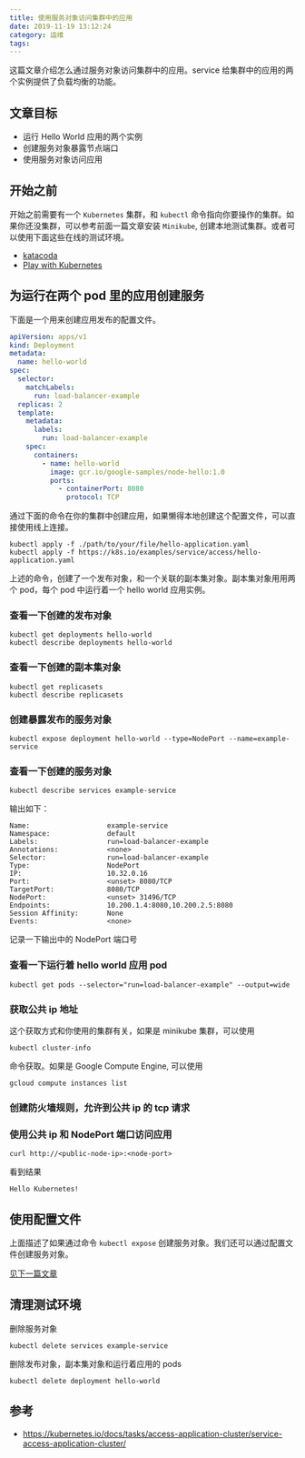 ```yaml
---
title: 使用服务对象访问集群中的应用
date: 2019-11-19 13:12:24
category: 运维
tags:
---
```


这篇文章介绍怎么通过服务对象访问集群中的应用。service 给集群中的应用的两个实例提供了负载均衡的功能。

## 文章目标

- 运行 Hello World 应用的两个实例
- 创建服务对象暴露节点端口
- 使用服务对象访问应用

## 开始之前

开始之前需要有一个 `Kubernetes` 集群，和 `kubectl` 命令指向你要操作的集群。如果你还没集群，可以参考前面一篇文章安装 `Minikube`, 创建本地测试集群。或者可以使用下面这些在线的测试环境。

 - [katacoda](https://www.katacoda.com/courses/kubernetes/playground)
 - [Play with Kubernetes](http://labs.play-with-k8s.com/)

<!--more-->

## 为运行在两个 pod 里的应用创建服务

下面是一个用来创建应用发布的配置文件。

```yaml
apiVersion: apps/v1
kind: Deployment
metadata:
  name: hello-world
spec:
  selector:
    matchLabels:
      run: load-balancer-example
  replicas: 2
  template:
    metadata:
      labels:
        run: load-balancer-example
    spec:
      containers:
        - name: hello-world
          image: gcr.io/google-samples/node-hello:1.0
          ports:
            - containerPort: 8080
              protocol: TCP
```

通过下面的命令在你的集群中创建应用，如果懒得本地创建这个配置文件，可以直接使用线上连接。

```
kubectl apply -f ./path/to/your/file/hello-application.yaml
kubectl apply -f https://k8s.io/examples/service/access/hello-application.yaml
```

上述的命令，创建了一个发布对象，和一个关联的副本集对象。副本集对象用用两个 pod，每个 pod 中运行着一个 hello world 应用实例。

### 查看一下创建的发布对象

```
kubectl get deployments hello-world
kubectl describe deployments hello-world
```

### 查看一下创建的副本集对象

```
kubectl get replicasets
kubectl describe replicasets
```

### 创建暴露发布的服务对象

```
kubectl expose deployment hello-world --type=NodePort --name=example-service
```

### 查看一下创建的服务对象

```
kubectl describe services example-service
```

输出如下：

```
Name:                   example-service
Namespace:              default
Labels:                 run=load-balancer-example
Annotations:            <none>
Selector:               run=load-balancer-example
Type:                   NodePort
IP:                     10.32.0.16
Port:                   <unset> 8080/TCP
TargetPort:             8080/TCP
NodePort:               <unset> 31496/TCP
Endpoints:              10.200.1.4:8080,10.200.2.5:8080
Session Affinity:       None
Events:                 <none>
```

记录一下输出中的 NodePort 端口号

### 查看一下运行着 hello world 应用 pod

```
kubectl get pods --selector="run=load-balancer-example" --output=wide
```

### 获取公共 ip 地址

这个获取方式和你使用的集群有关，如果是 minikube 集群，可以使用

```
kubectl cluster-info
```

命令获取。如果是 Google Compute Engine, 可以使用

```
gcloud compute instances list
```

### 创建防火墙规则，允许到公共 ip 的 tcp 请求

### 使用公共 ip 和 NodePort 端口访问应用

```
curl http://<public-node-ip>:<node-port>
```

看到结果

```
Hello Kubernetes!
```

## 使用配置文件

上面描述了如果通过命令 `kubectl expose` 创建服务对象。我们还可以通过配置文件创建服务对象。

[见下一篇文章](https://kubernetes.io/docs/concepts/services-networking/service/)

## 清理测试环境

删除服务对象

```
kubectl delete services example-service
```

删除发布对象，副本集对象和运行着应用的 pods

```
kubectl delete deployment hello-world
```

## 参考

- https://kubernetes.io/docs/tasks/access-application-cluster/service-access-application-cluster/
